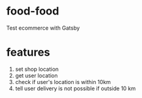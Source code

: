 # food-food
Test ecommerce with Gatsby

# features
1. set shop location
2. get user location
3. check if user's location is within 10km
4. tell user delivery is not possible if outside 10 km

